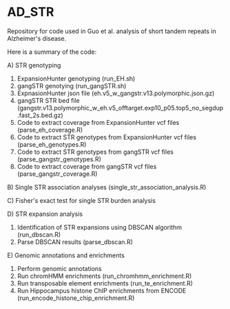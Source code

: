 # AD_STR

Repository for code used in Guo et al. analysis of short tandem repeats in Alzheimer's disease.

Here is a summary of the code:

A) STR genotyping
 1) ExpansionHunter genotyping (run_EH.sh)
 2) gangSTR genotying (run_gangSTR.sh)
 3) ExpnasionHunter json file (eh.v5_w_gangstr.v13.polymorphic.json.gz)
 4) gangSTR STR bed file (gangstr.v13.polymorphic_w_eh.v5_offtarget.exp10_p05.top5_no_segdup.fast_2s.bed.gz)
 5) Code to extract coverage from ExpansionHunter vcf files (parse_eh_coverage.R)
 6) Code to extract STR genotypes from ExpansionHunter vcf files (parse_eh_genotypes.R)
 7) Code to extract STR genotypes from gangSTR vcf files (parse_gangstr_genotypes.R)
 8) Code to extract coverage from gangSTR vcf files (parse_gangstr_coverage.R)

B) Single STR association analyses (single_str_association_analysis.R)

C) Fisher's exact test for single STR burden analysis

D) STR expansion analysis
  1) Identification of STR expansions using DBSCAN algorithm (run_dbscan.R)
  2) Parse DBSCAN results (parse_dbscan.R)

E) Genomic annotations and enrichments
 1) Perform genomic annotations
 2) Run chromHMM enrichments (run_chromhmm_enrichment.R)
 3) Run transposable element enrichments (run_te_enrichment.R)
 4) Run Hippocampus histone ChIP enrichments from ENCODE (run_encode_histone_chip_enrichment.R)
